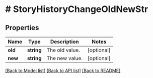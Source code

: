 # # StoryHistoryChangeOldNewStr

## Properties

Name | Type | Description | Notes
------------ | ------------- | ------------- | -------------
**old** | **string** | The old value. | [optional]
**new** | **string** | The new value. | [optional]

[[Back to Model list]](../../README.md#models) [[Back to API list]](../../README.md#endpoints) [[Back to README]](../../README.md)
